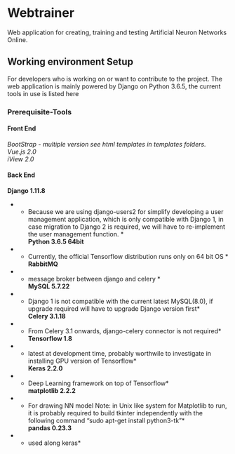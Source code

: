 # Webtrainer
Web application for creating, training and testing Artificial Neuron Networks Online.

## Working environment Setup
For developers who is working on or want to contribute to the project. The web application is mainly powered by Django on Python 3.6.5, the current tools in use is listed here

### Prerequisite-Tools

#### Front End
*BootStrap - multiple version see html templates in templates folders.* <br />
*Vue.js 2.0* <br />
*iView 2.0* <br />

#### Back End
**Django 1.11.8** <br />
* - Because we are using django-users2 for simplify developing a user management application, which is only compatible with Django 1, in case migration to Django 2 is required, we will have to re-implement the user management function. * <br />
**Python 3.6.5 64bit** <br />
* - Currently, the official Tensorflow distribution runs only on 64 bit OS * <br />
**RabbitMQ** <br />
* - message broker between django and celery * <br />
**MySQL 5.7.22** <br />
* - Django 1 is not compatible with the current latest MySQL(8.0), if upgrade required will have to upgrade Django version first* <br />
**Celery 3.1.18** <br />
* - From Celery 3.1 onwards, django-celery connector is not required* <br />
**Tensorflow 1.8** <br />
* - latest at development time, probably worthwile to investigate in installing GPU version of Tensorflow* <br />
**Keras 2.2.0** <br />
* - Deep Learning framework on top of Tensorflow* <br />
**matplotlib 2.2.2** <br />
* - For drawing NN model Note: in Unix like system for Matplotlib to run, it is probably required to build tkinter independently with the following command “sudo apt-get install python3-tk”* <br />
**pandas 0.23.3** <br />
* - used along keras* <br />

